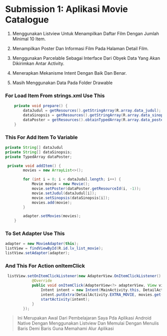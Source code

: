 # Submission 1: Aplikasi Movie Catalogue

1. Menggunakan Listview Untuk Menampilkan Daftar Film Dengan Jumlah Minimal 10 Item.

3. Menampilkan Poster Dan Informasi Film Pada Halaman Detail Film.

5. Menggunakan Parcelable Sebagai Interface Dari Obyek Data Yang Akan Dikirimkan Antar Activity.

7. Menerapkan Mekanisme Intent Dengan Baik Dan Benar.

9. Masih Menggunakan Data Pada Folder Drawable

### For Load Item From strings.xml Use This
```java
    private void prepare() {
        dataJudul = getResources().getStringArray(R.array.data_judul);
        dataSinopsis = getResources().getStringArray(R.array.data_sinopsis);
        dataPoster = getResources().obtainTypedArray(R.array.data_poster);
    }
```
###  This For Add Item To Variable
```java
private String[] dataJudul
private String[] dataSinopsis;
private TypedArray dataPoster;

 private void addItem() {
        movies = new ArrayList<>();

        for (int i = 0; i < dataJudul.length; i++) {
            Movie movie = new Movie();
            movie.setPoster(dataPoster.getResourceId(i, -1));
            movie.setJudul(dataJudul[i]);
            movie.setSinopsis(dataSinopsis[i]);
            movies.add(movie);
        }

        adapter.setMovies(movies);
    }
```
### To Set Adapter Use This
```java
adapter = new MovieAdapter(this);
listView = findViewById(R.id.lv_list_movie);
listView.setAdapter(adapter);
```
### And This For Action onItemClick
```java
 listView.setOnItemClickListener(new AdapterView.OnItemClickListener() {
            @Override
            public void onItemClick(AdapterView<?> adapterView, View view, int i, long l) {
                Intent intent = new Intent(MainActivity.this, DetailActivity.class);
                intent.putExtra(DetailActivity.EXTRA_MOVIE, movies.get(i));
                startActivity(intent);
            }
        });
```
> Ini Merupakan Awal Dari Pembelajaran Saya Pda Aplikasi Android Native Dengan Menggunakan Listview Dan Memulai Dengan Menulis Baris Demi Baris Guna Memahami Alur Aplikasi
